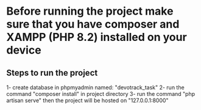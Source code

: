 # Before running the project make sure that you have composer and XAMPP (PHP 8.2) installed on your device


## Steps to run the project

1- create database in phpmyadmin named: "devotrack_task"
2- run the command "composer install" in project directory
3- run the command "php artisan serve" then the project will be hosted on "127.0.0.1:8000"
